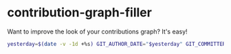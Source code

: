 # contribution-graph-filler
Want to improve the look of your contributions graph? It's easy!

```zsh
yesterday=$(date -v -1d +%s) GIT_AUTHOR_DATE="$yesterday" GIT_COMMITTER_DATE="$yesterday" gca
```
